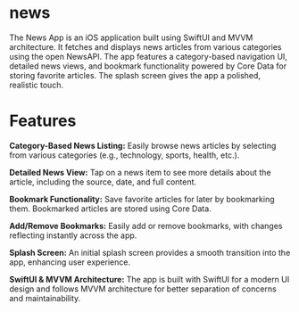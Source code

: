 # news

The News App is an iOS application built using SwiftUI and MVVM architecture. It fetches and displays news articles from various categories using the open NewsAPI. The app features a category-based navigation UI, detailed news views, and bookmark functionality powered by Core Data for storing favorite articles. The splash screen gives the app a polished, realistic touch.

# Features

**Category-Based News Listing:** Easily browse news articles by selecting from various categories (e.g., technology, sports, health, etc.).

**Detailed News View:** Tap on a news item to see more details about the article, including the source, date, and full content.

**Bookmark Functionality:** Save favorite articles for later by bookmarking them. Bookmarked articles are stored using Core Data.

**Add/Remove Bookmarks:** Easily add or remove bookmarks, with changes reflecting instantly across the app.

**Splash Screen:** An initial splash screen provides a smooth transition into the app, enhancing user experience.

**SwiftUI & MVVM Architecture:** The app is built with SwiftUI for a modern UI design and follows MVVM architecture for better separation of concerns and maintainability.
